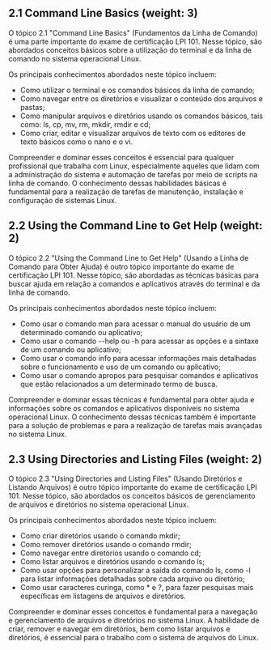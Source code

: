 
## 2.1 Command Line Basics (weight: 3)

O tópico 2.1 "Command Line Basics" (Fundamentos da Linha de Comando) é uma parte importante do exame de certificação LPI 101. Nesse tópico, são abordados conceitos básicos sobre a utilização do terminal e da linha de comando no sistema operacional Linux.

Os principais conhecimentos abordados neste tópico incluem:

-   Como utilizar o terminal e os comandos básicos da linha de comando;
-   Como navegar entre os diretórios e visualizar o conteúdo dos arquivos e pastas;
-   Como manipular arquivos e diretórios usando os comandos básicos, tais como: ls, cp, mv, rm, mkdir, rmdir e cd;
-   Como criar, editar e visualizar arquivos de texto com os editores de texto básicos como o nano e o vi.

Compreender e dominar esses conceitos é essencial para qualquer profissional que trabalha com Linux, especialmente aqueles que lidam com a administração do sistema e automação de tarefas por meio de scripts na linha de comando. O conhecimento dessas habilidades básicas é fundamental para a realização de tarefas de manutenção, instalação e configuração de sistemas Linux.


## 2.2 Using the Command Line to Get Help (weight: 2)

O tópico 2.2 "Using the Command Line to Get Help" (Usando a Linha de Comando para Obter Ajuda) é outro tópico importante do exame de certificação LPI 101. Nesse tópico, são abordadas as técnicas básicas para buscar ajuda em relação a comandos e aplicativos através do terminal e da linha de comando.

Os principais conhecimentos abordados neste tópico incluem:

-   Como usar o comando man para acessar o manual do usuário de um determinado comando ou aplicativo;
-   Como usar o comando --help ou -h para acessar as opções e a sintaxe de um comando ou aplicativo;
-   Como usar o comando info para acessar informações mais detalhadas sobre o funcionamento e uso de um comando ou aplicativo;
-   Como usar o comando apropos para pesquisar comandos e aplicativos que estão relacionados a um determinado termo de busca.

Compreender e dominar essas técnicas é fundamental para obter ajuda e informações sobre os comandos e aplicativos disponíveis no sistema operacional Linux. O conhecimento dessas técnicas também é importante para a solução de problemas e para a realização de tarefas mais avançadas no sistema Linux.


## 2.3 Using Directories and Listing Files (weight: 2)

O tópico 2.3 "Using Directories and Listing Files" (Usando Diretórios e Listando Arquivos) é outro tópico importante do exame de certificação LPI 101. Nesse tópico, são abordados os conceitos básicos de gerenciamento de arquivos e diretórios no sistema operacional Linux.

Os principais conhecimentos abordados neste tópico incluem:

-   Como criar diretórios usando o comando mkdir;
-   Como remover diretórios usando o comando rmdir;
-   Como navegar entre diretórios usando o comando cd;
-   Como listar arquivos e diretórios usando o comando ls;
-   Como usar opções para personalizar a saída do comando ls, como -l para listar informações detalhadas sobre cada arquivo ou diretório;
-   Como usar caracteres curinga, como * e ?, para fazer pesquisas mais específicas em listagens de arquivos e diretórios.

Compreender e dominar esses conceitos é fundamental para a navegação e gerenciamento de arquivos e diretórios no sistema Linux. A habilidade de criar, remover e navegar em diretórios, bem como listar arquivos e diretórios, é essencial para o trabalho com o sistema de arquivos do Linux.


